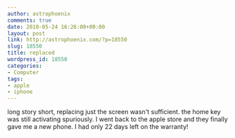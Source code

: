 ```yaml
---
author: astrophoenix
comments: true
date: 2010-05-24 16:26:00+00:00
layout: post
link: http://astrophoenix.com/?p=18550
slug: 18550
title: replaced
wordpress_id: 18550
categories:
- Computer
tags:
- apple
- iphone
---
```


long story short, replacing just the screen wasn't sufficient. the home key was still activating spuriously. I went back to the apple store and they finally gave  me a new phone. I had only 22 days left on the warranty!
